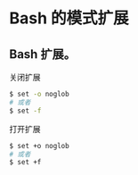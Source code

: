 # Bash 的模式扩展

## Bash 扩展。

关闭扩展

```bash
$ set -o noglob
# 或者
$ set -f
```

打开扩展

```bash
$ set +o noglob
# 或者
$ set +f
```



